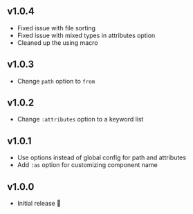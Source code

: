 ## v1.0.4

- Fixed issue with file sorting
- Fixed issue with mixed types in attributes option
- Cleaned up the using macro

## v1.0.3

- Change `path` option to `from`

## v1.0.2

- Change `:attributes` option to a keyword list

## v1.0.1

- Use options instead of global config for path and attributes
- Add `:as` option for customizing component name

## v1.0.0

- Initial release 🎉
